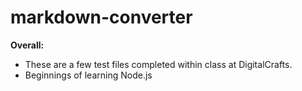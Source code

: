 # markdown-converter

<b>Overall:</b> 

- These are a few test files completed within class at DigitalCrafts. 
- Beginnings of learning Node.js
